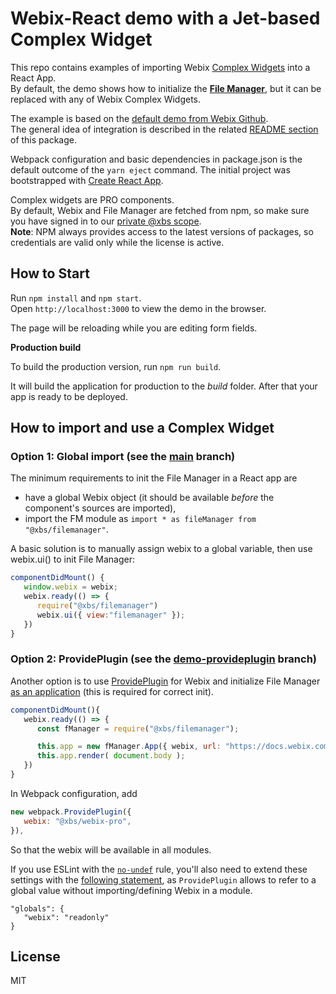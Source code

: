 Webix-React demo with a Jet-based Complex Widget
================

This repo contains examples of importing Webix [Complex Widgets](https://webix.com/widget/complex-widgets/) into a React App.<br/>
By default, the demo shows how to initialize the [**File Manager**](https://webix.com/filemanager/), but it can be replaced with any of Webix Complex Widgets. 

The example is based on the [default demo from Webix Github](https://github.com/webix-hub/react-demo). <br/>
The general idea of integration is described in the related [README section](https://github.com/webix-hub/react-demo#creating-custom-webix-react-component) of this package.

Webpack configuration and basic dependencies in package.json is the default outcome of the `yarn eject` command. The initial project was bootstrapped with [Create React App](https://github.com/facebookincubator/create-react-app).

Complex widgets are PRO components.<br/>By default, Webix and File Manager are fetched from npm, so make sure you have signed in to our [private @xbs scope](https://docs.webix.com/desktop__install.html#installingwithnpm). <br/>
**Note**: NPM always provides access to the latest versions of packages, so credentials are valid only while the license is active.

How to Start
----------------

Run `npm install` and `npm start`. <br/>
Open `http://localhost:3000` to view the demo in the browser.

The page will be reloading while you are editing form fields.

**Production build**

To build the production version, run `npm run build`.

It will build the application for production to the *build* folder. After that your app is ready to be deployed.

How to import and use a Complex Widget
-------
### Option 1: Global import (see the [main](https://github.com/HelgaListopad/webix-react-complex-widgets/tree/main) branch)

The minimum requirements to init the File Manager in a React app are
- have a global Webix object  (it should be available *before* the component's sources are imported),
- import the FM module as `import * as fileManager from "@xbs/filemanager"`.

A basic solution is to manually assign webix to a global variable, then use webix.ui() to init File Manager: 

```js
componentDidMount() {
   window.webix = webix;
   webix.ready(() => {
      require("@xbs/filemanager")
      webix.ui({ view:"filemanager" });
   })
}
```

### Option 2: ProvidePlugin (see the [demo-provideplugin](https://github.com/HelgaListopad/webix-react-complex-widgets/tree/demo-provideplugin) branch)

Another option is to use [ProvidePlugin](https://webpack.js.org/plugins/provide-plugin/) for Webix and initialize File Manager [as an application](https://docs.webix.com/filemanager__creating_filemanager.html) (this is required for correct init).

```js
componentDidMount(){
   webix.ready(() => {
      const fManager = require("@xbs/filemanager");

      this.app = new fManager.App({ webix, url: "https://docs.webix.com/filemanager-backend/" })
      this.app.render( document.body );
   })
}
```
In Webpack configuration, add 
```js
new webpack.ProvidePlugin({
   webix: "@xbs/webix-pro",
}),
```
So that the webix will be available in all modules.

If you use ESLint with the [`no-undef`](https://eslint.org/docs/rules/no-undef) rule, you'll also need to extend these settings with the [following statement](https://eslint.org/docs/user-guide/configuring#specifying-globals), as `ProvidePlugin` allows to refer to a global value without importing/defining Webix in a module.
```
"globals": {
   "webix": "readonly"
}
```

License
--------

MIT
